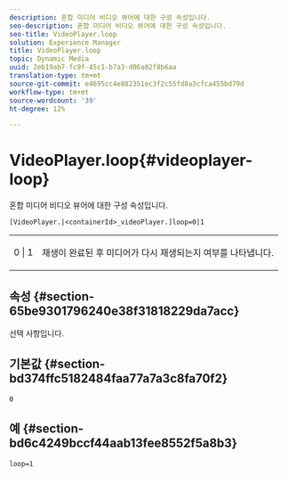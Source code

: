 ```yaml
---
description: 혼합 미디어 비디오 뷰어에 대한 구성 속성입니다.
seo-description: 혼합 미디어 비디오 뷰어에 대한 구성 속성입니다.
seo-title: VideoPlayer.loop
solution: Experience Manager
title: VideoPlayer.loop
topic: Dynamic Media
uuid: 2eb19ab7-fc9f-45c1-b7a3-d06a02f8b6aa
translation-type: tm+mt
source-git-commit: e4695cc4e882351ec3f2c55fd8a3cfca455bd79d
workflow-type: tm+mt
source-wordcount: '39'
ht-degree: 12%

---
```



# VideoPlayer.loop{#videoplayer-loop}

혼합 미디어 비디오 뷰어에 대한 구성 속성입니다.

`[VideoPlayer.|<containerId>_videoPlayer.]loop=0|1`

<table id="table_2A4F898BBF88417DB0834B7F78637F5D"> 
 <tbody> 
  <tr> 
   <td colname="col1"> <p> <span class="codeph"> 0 | 1</span> </p> </td> 
   <td colname="col2"> <p>재생이 완료된 후 미디어가 다시 재생되는지 여부를 나타냅니다. </p> </td> 
  </tr> 
 </tbody> 
</table>

## 속성 {#section-65be9301796240e38f31818229da7acc}

선택 사항입니다.

## 기본값 {#section-bd374ffc5182484faa77a7a3c8fa70f2}

`0`

## 예 {#section-bd6c4249bccf44aab13fee8552f5a8b3}

`loop=1`
